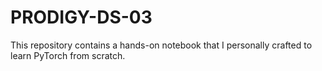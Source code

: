 # PRODIGY-DS-03
This repository contains a hands-on notebook that I personally crafted to learn PyTorch from scratch. 
